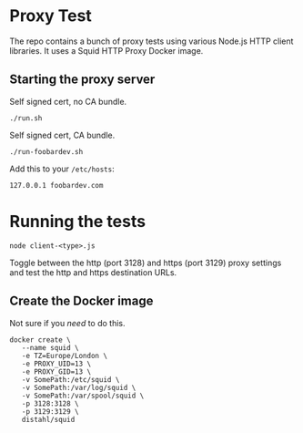 # Proxy Test

The repo contains a bunch of proxy tests using various Node.js HTTP client libraries. It uses a
Squid HTTP Proxy Docker image.

## Starting the proxy server

Self signed cert, no CA bundle.

	./run.sh

Self signed cert, CA bundle.

	./run-foobardev.sh

Add this to your `/etc/hosts`:

	127.0.0.1 foobardev.com

# Running the tests

	node client-<type>.js

Toggle between the http (port 3128) and https (port 3129) proxy settings and test the http and
https destination URLs.

## Create the Docker image

Not sure if you _need_ to do this.

```
docker create \
   --name squid \
   -e TZ=Europe/London \
   -e PROXY_UID=13 \
   -e PROXY_GID=13 \
   -v SomePath:/etc/squid \
   -v SomePath:/var/log/squid \
   -v SomePath:/var/spool/squid \
   -p 3128:3128 \
   -p 3129:3129 \
   distahl/squid
```
